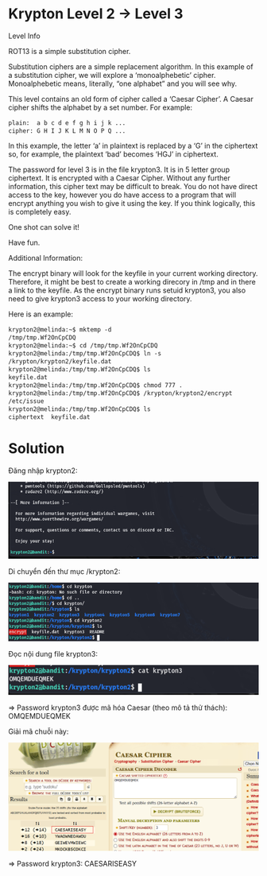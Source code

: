 # Krypton Level 2 → Level 3

Level Info

ROT13 is a simple substitution cipher.

Substitution ciphers are a simple replacement algorithm. In this example of a substitution cipher, we will explore a ‘monoalphebetic’ cipher. Monoalphebetic means, literally, “one alphabet” and you will see why.

This level contains an old form of cipher called a ‘Caesar Cipher’. A Caesar cipher shifts the alphabet by a set number. For example:

    plain:  a b c d e f g h i j k ...
    cipher: G H I J K L M N O P Q ...

In this example, the letter ‘a’ in plaintext is replaced by a ‘G’ in the ciphertext so, for example, the plaintext ‘bad’ becomes ‘HGJ’ in ciphertext.

The password for level 3 is in the file krypton3. It is in 5 letter group ciphertext. It is encrypted with a Caesar Cipher. Without any further information, this cipher text may be difficult to break. You do not have direct access to the key, however you do have access to a program that will encrypt anything you wish to give it using the key. If you think logically, this is completely easy.

One shot can solve it!

Have fun.

Additional Information:

The encrypt binary will look for the keyfile in your current working directory. Therefore, it might be best to create a working direcory in /tmp and in there a link to the keyfile. As the encrypt binary runs setuid krypton3, you also need to give krypton3 access to your working directory.

Here is an example:

    krypton2@melinda:~$ mktemp -d
    /tmp/tmp.Wf2OnCpCDQ
    krypton2@melinda:~$ cd /tmp/tmp.Wf2OnCpCDQ
    krypton2@melinda:/tmp/tmp.Wf2OnCpCDQ$ ln -s /krypton/krypton2/keyfile.dat
    krypton2@melinda:/tmp/tmp.Wf2OnCpCDQ$ ls
    keyfile.dat
    krypton2@melinda:/tmp/tmp.Wf2OnCpCDQ$ chmod 777 .
    krypton2@melinda:/tmp/tmp.Wf2OnCpCDQ$ /krypton/krypton2/encrypt /etc/issue
    krypton2@melinda:/tmp/tmp.Wf2OnCpCDQ$ ls
    ciphertext  keyfile.dat

# Solution

Đăng nhập krypton2: 

![img](https://github.com/DucThinh47/OverTheWire/blob/main/Krypton/images/image4.png?raw=true)

Di chuyển đến thư mục /krypton2: 

![img](https://github.com/DucThinh47/OverTheWire/blob/main/Krypton/images/image5.png?raw=true)

Đọc nội dung file krypton3: 

![img](https://github.com/DucThinh47/OverTheWire/blob/main/Krypton/images/image6.png?raw=true)

=> Password krypton3 được mã hóa Caesar (theo mô tả thử thách): OMQEMDUEQMEK

Giải mã chuỗi này: 

![img](https://github.com/DucThinh47/OverTheWire/blob/main/Krypton/images/image7.png?raw=true)

=> Password krypton3: 	CAESARISEASY




